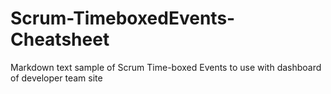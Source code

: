 # Scrum-TimeboxedEvents-Cheatsheet
Markdown text sample of Scrum Time-boxed Events to use with dashboard of developer team site
